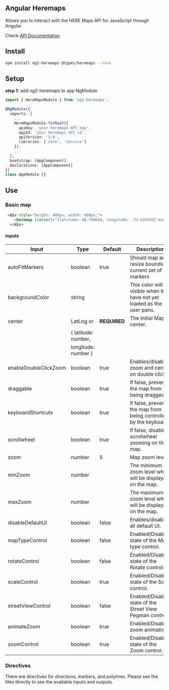 ## Angular Heremaps

Allows you to interact with the HERE Maps API for JavaScript through Angular.

Check [API Documentation](https://mjaric.github.io/ng2-heremaps/)

## Install

```bash
npm install ng2-heremaps @types/heremaps --save
```

## Setup

**step 1:** add ng2-heremaps to app NgModule

```typescript
import { HereMapsModule } from 'ng2-heremaps';

@NgModule({
  imports: [
    ...
    HereMapsModule.forRoot({
      apiKey: 'your heremaps API key',
      appId: 'your heremaps API id',
      apiVersion: '3.0',
      libraries: ['core', 'service']
    }),
    ...
  ],
  bootstrap: [AppComponent],
  declarations: [AppComponent]
})
class AppModule {}
```

## Use

### Basic map
```html
 <div style="height: 400px; width: 600px;">
    <heremap [center]="{latitude: 40.730610, longitude: -73.935242}"></heremap>
  </div>
```

#### Inputs


| Input                  | Type                           | Default           | Description                                                                 |
| ---------------------- | ------------------------------ | ----------------- | --------------------------------------------------------------------------- |
| autoFitMarkers         | boolean                        | true              | Should map auto resize bounds to current set of markers                     |
| backgroundColor        | string                         |                   | This color will be visible when tiles have not yet loaded as the user pans. |
| center                 | LatLng or                      | **REQUIRED**      | The initial Map center.                                                     |
|                        |  { latitude: number,           |                   |                                                                             |
|                        |  longitude: number }           |                   |                                                                             |
| enableDoubleClickZoom  | boolean                        | true              | Enables/disables zoom and center on double click.                           |
| draggable              | boolean                        | true              | If false, prevents the map from being dragged.                              |
| keyboardShortcuts      | boolean                        | true              | If false, prevents the map from being controlled by the keyboard.           |
| scrollwheel            | boolean                        | true              | If false, disables scrollwheel zooming on the map.                          |
| zoom                   | number                         | 5                 | Map zoom level                                                              |
| minZoom                | number                         |                   | The minimum zoom level which will be displayed on the map.                  |
| maxZoom                | number                         |                   | The maximum zoom level which will be displayed on the map.                  |
| disableDefaultUI       | boolean                        | false             | Enables/disables all default UI.                                            |
| mapTypeControl         | boolean                        | false             | Enabled/Disabled state of the Map type control.                             |
| rotateControl          | boolean                        | false             | Enabled/Disabled state of the Rotate control.                               |
| scaleControl           | boolean                        | true              | Enabled/Disabled state of the Scale control.                                |
| streetViewControl      | boolean                        | false             | Enabled/Disabled state of the Street View Pegman control.                   |
| animateZoom            | boolean                        | true              | Enabled/Disabled zoom animation.                                            |
| zoomControl            | boolean                        | true              | Enabled/Disabled state of the Zoom control.                                 |

### Directives
There are directives for directions, markers, and polylines. Please see the files directly to see the available inputs and outputs.
